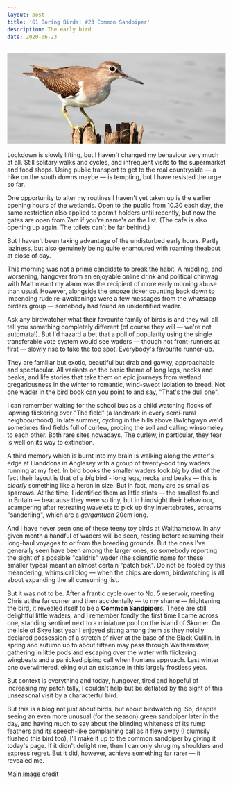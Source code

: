 ```yaml
---
layout: post
title: '61 Boring Birds: #23 Common Sandpiper'
description: The early bird
date: 2020-06-23
---
```

![common sandpiper](/assets/img/common-sandpiper.jpg)

Lockdown is slowly lifting, but I haven't changed my behaviour very much at all. Still solitary walks and cycles, and infrequent visits to the supermarket and food shops. Using public transport to get to the real countryside &mdash; a hike on the south downs maybe &mdash; is tempting, but I have resisted the urge so far.

One opportunity to alter my routines I haven't yet taken up is the earlier opening hours of the wetlands. Open to the public from 10.30 each day, the same restriction also applied to permit holders until recently, but now the gates are open from 7am if you're name's on the list. (The cafe is also opening up again. The toilets can't be far behind.)

But I haven't been taking advantage of the undisturbed early hours. Partly laziness, but also genuinely being quite enamoured with roaming theabout at close of day.

This morning was not a prime candidate to break the habit. A middling, and worsening, hangover from an enjoyable online drink and political chinwag with Matt meant my alarm was the recipient of more early morning abuse than usual. However, alongside the snooze ticker counting back down to impending rude re-awakenings were a few messages from the whatsapp birders group &mdash; somebody had found an unidentified wader.

Ask any birdwatcher what their favourite family of birds is and they will all tell you something completely different (of course they will &mdash; we're not automata!). But I'd hazard a bet that a poll of popularity using the single transferable vote system would see waders &mdash; though not front-runners at first &mdash; slowly rise to take the top spot. Everybody's favourite runner-up.

They are familiar but exotic, beautiful but drab and gawky, approachable and spectacular. All variants on the basic theme of long legs, necks and beaks, and life stories that take them on epic journeys from wetland gregariousness in the winter to romantic, wind-swept isolation to breed. Not one wader in the bird book can you point to and say, "That's the dull one".

I can remember waiting for the school bus as a child watching flocks of lapwing flickering over "The field" (a landmark in every semi-rural neighbourhood). In late summer, cycling in the hills above Bwlchgwyn we'd sometimes find fields full of curlew, probing the soil and calling winsomeley to each other. Both rare sites nowadays. The curlew, in particular, they fear is well on its way to extinction.

A third memory which is burnt into my brain is walking along the water's edge at Llanddona in Anglesey with a group of twenty-odd tiny waders running at my feet. In bird books the smaller waders look _big_ by dint of the fact their layout is that of a _big_ bird - long legs, necks and beaks &mdash; this is _clearly_ something like a heron in size. But in fact, many are as small as sparrows. At the time, I identified them as little stints &mdash; the smallest found in Britain &mdash; beacause they were so tiny, but in hindsight their behaviour, scampering after retreating wavelets to pick up tiny invertebrates, screams "sanderling", which are a _gargantuan_ 20cm long.

And I have never seen one of these teeny toy birds at Walthamstow. In any given month a handful of waders will be seen, resting before resuming their long-haul voyages to or from the breeding grounds. But the ones I've generally seen have been among the larger ones, so somebody reporting the sight of a possible "calidris" wader (the scientific name for these smaller types) meant an almost certain "patch tick". Do not be fooled by this meandering, whimsical blog &mdash; when the chips are down, birdwatching is all about expanding the all consuming list.

But it was not to be. After a frantic cycle over to No. 5 reservoir, meeting Chris at the far corner and then accidentally &mdash; to my shame &mdash; frightening the bird, it revealed itself to be a **Common Sandpiper**s. These are still delightful little waders, and I remember fondly the first time I came across one, standing sentinel next to a miniature pool on the island of Skomer. On the Isle of Skye last year I enjoyed sitting among them as they noisily declared possession of a stretch of river at the base of the Black Cuillin. In spring and autumn up to about fifteen may pass through Walthamstow, gathering in little pods and escaping over the water with flickering wingbeats and a panicked piping call when humans approach. Last winter one overwintered, eking out an existance in this largely frostless year.

But context is everything and today, hungover, tired and hopeful of increasing my patch tally, I couldn't help but be deflated by the sight of this unseasonal visit by a characterful bird.

But this is a blog not just about birds, but about birdwatching. So, despite seeing an even more unusual (for the season) green sandpiper later in the day, and having much to say about the blinding whiteness of its rump feathers and its speech-like complaining call as it flew away (I clumsily flushed this bird too), I'll make it up to the common sandpiper by giving it today's page. If it didn't delight me, then I can only shrug my shoulders and express regret. But it did, however, achieve something far rarer &mdash; it revealed me.

[Main image credit](https://commons.wikimedia.org/wiki/File:Common_Sandpiper_Actitis_hypoleucos_by_Dr._Raju_Kasambe_DSCN3001_(18).jpg)
